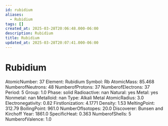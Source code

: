 ```yaml
---
id: rubidium
aliases:
  - Rubidium
tags: []
created_at: 2025-03-28T20:06:48.000-06:00
description: Rubidium
title: Rubidium
updated_at: 2025-03-28T20:07:41.000-06:00
---
```


# Rubidium
AtomicNumber: 37
Element: Rubidium
Symbol: Rb
AtomicMass: 85.468
NumberofNeutrons: 48
NumberofProtons: 37
NumberofElectrons: 37
Period: 5
Group: 1.0
Phase: solid
Radioactive: nan
Natural: yes
Metal: yes
Nonmetal: nan
Metalloid: nan
Type: Alkali Metal
AtomicRadius: 3.0
Electronegativity: 0.82
FirstIonization: 4.1771
Density: 1.53
MeltingPoint: 312.79
BoilingPoint: 961.0
NumberOfIsotopes: 20.0
Discoverer: Bunsen and Kirchoff
Year: 1861.0
SpecificHeat: 0.363
NumberofShells: 5
NumberofValence: 1.0

